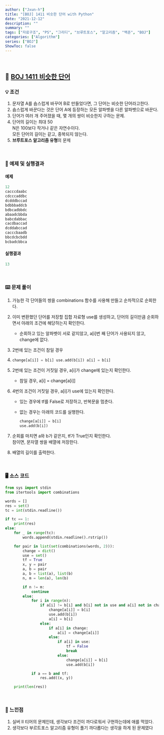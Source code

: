 ```yaml
---
author: ["Jxun-h"]
title: "[BOJ] 1411 비슷한 단어 with Python"
date: "2021-12-12"
description: ""
summary: ""
tags: ["자료구조", "PS", "그리디", "브루트포스", "알고리즘", "백준", "BOJ"]
categories: ["Algorithm"]
series: ["BOJ"]
ShowToc: false
---
```


<br>

## 📌 <a href="https://www.acmicpc.net/problem/1411" target="_blank">BOJ 1411 비슷한 단어</a>

### 💡 조건

1.  문자열 A를 숌스럽게 바꾸어 B로 만들었다면, 그 단어는 비슷한 단어라고한다.
2.  숌스럽게 바꾼다는 것은 단어 A에 등장하는 모든 알파벳을 다른 알파벳으로 바꾼다.
3.  단어가 여러 개 주어졌을 때, 몇 개의 쌍이 비슷한지 구하는 문제.
4.  단어의 길이는 최대 50  
    N은 100보다 작거나 같은 자연수이다.  
    모든 단어의 길이는 같고, 중복되지 않는다.
5.  **브루트포스 알고리즘 유형**의 문제

<br>

### 🔖 예제 및 실행결과

#### 예제

```python
12
cacccdaabc
cdcccaddbc
dcdddbccad
bdbbbaddcb
bdbcadbbdc
abaadcbbda
babcdabbac
cacdbaccad
dcddabccad
cacccbaadb
bbcdcbcbdd
bcbadcbbca
```

#### 실행결과

```python
13
```

<br>

### ⌨️ 문제 풀이

1.  가능한 각 단어들의 쌍을 combinations 함수를 사용해 만들고 순차적으로 순회한다.
2.  이미 변환했던 단어를 저장할 집합 자료형 use를 생성하고, 단어의 길이만큼 순회하면서 아래의 조건에 해당하는지 확인한다.
    -   순회하고 있는 알파벳이 서로 같지않고, a[i]번 째 단어가 사용되지 않고, change에 없다.
3.  2번에 있는 조건이 참일 경우
4.  ```python
    change[a[i]] = b[i] use.add(b[i]) a[i] = b[i]
    ```
5.  2번에 있는 조건이 거짓일 경우, a[i]가 change에 있는지 확인한다.
    -   참일 경우, a[i] = change[a[i]]

5.  4번의 조건이 거짓일 경우, a[i]가 use에 있는지 확인한다.
    -   있는 경우에 tf를 False로 저장하고, 반복문을 멈춘다.
    -   없는 경우는 아래의 코드를 실행한다.
        
        ```python
        change[a[i]] = b[i]
        use.add(b[i])
        ```
        
6.  순회를 마치면 a와 b가 같은지, tf가 True인지 확인한다.  
    참이면, 문자열 쌍을 배열에 저장한다.
7.  배열의 길이를 출력한다.

<br>

### 🖥 소스 코드

```python
from sys import stdin
from itertools import combinations

words = []
res = set()
tc = int(stdin.readline())

if tc == 1:
    print(res)
else:
    for _ in range(tc):
        words.append(stdin.readline().rstrip())

    for pair in list(set(combinations(words, 2))):
        change = dict()
        use = set()
        tf = True
        x, y = pair
        a, b = pair
        a, b = list(a), list(b)
        n, m = len(a), len(b)

        if n != m:
            continue
        else:
            for i in range(n):
                if a[i] != b[i] and b[i] not in use and a[i] not in change:
                    change[a[i]] = b[i]
                    use.add(b[i])
                    a[i] = b[i]
                else:
                    if a[i] in change:
                        a[i] = change[a[i]]
                    else:
                        if a[i] in use:
                            tf = False
                            break
                        else:
                            change[a[i]] = b[i]
                            use.add(b[i])

            if a == b and tf:
                res.add((x, y))

    print(len(res))
```

<br>

### 💾 느낀점

1.  실버 II 티어의 문제인데, 생각보다 조건이 까다로워서 구현하는데에 애를 먹었다.
2.  생각보다 부르트포스 알고리즘 유형이 풀기 까다롭다는 생각을 하게 된 문제였다